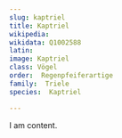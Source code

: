 ```yaml
---
slug: kaptriel
title: Kaptriel
wikipedia: 
wikidata: Q1002588
latin:
image: Kaptriel
class: Vögel
order:  Regenpfeiferartige
family:  Triele
species:  Kaptriel

---
```


I am content.
